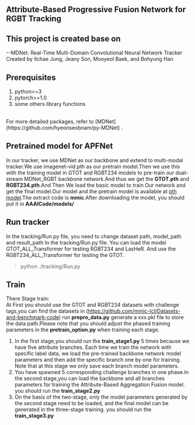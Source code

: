 ## Attribute-Based Progressive Fusion Network for RGBT Tracking<br>
## This project is created base on<br>
--MDNet: Real-Time Multi-Domain Convolutional Neural Network Tracker Created by Ilchae Jung, Jeany Son, Mooyeol Baek, and Bohyung Han
## Prerequisites<br>
<ol>
  <li> python>=3 </li>	
  <li> pytorch>=1.0 </li>	
  <li> some others library functions </li>	
</ol>
<br>
For more detailed packages, refer to [MDNet](https://github.com/hyeonseobnam/py-MDNet) .<br> 

## Pretrained model for APFNet<br>
In our tracker, we use MDNet as our backbone and extend to multi-modal tracker.We use imagenet-vid.pth as our pretrain model.Then we use this with the training model in GTOT and RGBT234 models to pre-train our dual-stream MDNet_RGBT backbone network.And thus we get the **GTOT.pth** and **RGBT234.pth**.And Then We load the basic model to
train Our network and get the final model.Our model and the pretrain model is available at [pth model](https://pan.baidu.com/s/1UmbO7QSt41d4hed4CcTJTg).The extract code is **mmic**.After downloading the model, you should put it in **AAAICode/models/**<br>

## Run tracker<br>
In the tracking/Run.py file, you need to change dataset path, model_path and result_path In the tracking/Run.py file. You can load the model GTOT_ALL_Transformer for testing RGBT234 and LasHeR. And use the RGBT234_ALL_Transformer for testing the GTOT.<br>
> python ./tracking/Run.py 

## Train<br>
There Stage train:<br>
At First you should use the GTOT and RGBT234 datasets with challenge tags,you can find the datasets in (https://github.com/mmic-lcl/Datasets-and-benchmark-code) run **prepro_data.py** generate a xxx.pkl file to store the data path.Please note that you should adjust the phased training parameters in the **pretrain_option.py** when training each stage.
<ol>
  <li> In the first stage,you should run the <b>train_stage1.py</b> 5 times because we have five attribute branches. Each time we train the network with specific label data,  we load the pre-trained backbone network model parameters and then add the specific branch one by one for training. Note that at this stage we only save each branch model parameters. </li>	
  <li> You have spawned 5 corresponding challenge branches in one phase.In the second stage,you can load the backbone and all branches parameters for training the Attribute-Based Aggregation Fusion model. you should run the <b>train_stage2.py</b> </li>	
  <li> On the basis of the two-stage, only the model parameters generated by the second stage need to be loaded, and the final model can be generated in the three-stage training. you should run the <b>train_stage3.py</b></li>	
</ol>